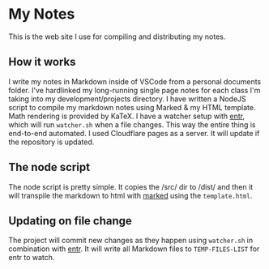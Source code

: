 # My Notes

This is the web site I use for compiling and distributing my notes.

## How it works

I write my notes in Markdown inside of VSCode from a personal documents folder. I've hardlinked my long-running single page notes for each class I'm taking into my development/projects directory. I have written a NodeJS script to compile my markdown notes using Marked & my HTML template. Math rendering is provided by KaTeX. I have a watcher setup with [entr](https://eradman.com/entrproject/), which will run `watcher.sh` when a file changes. This way the entire thing is end-to-end automated. I used Cloudflare pages as a server. It will update if the repository is updated.

## The node script

The node script is pretty simple. It copies the /src/ dir to /dist/ and then it will transpile the markdown to html with [marked](https://marked.js.org/) using the `template.html`. 

## Updating on file change

The project will commit new changes as they happen using `watcher.sh` in combination with [entr](https://eradman.com/entrproject/). It will write all Markdown files to `TEMP-FILES-LIST` for entr to watch.
